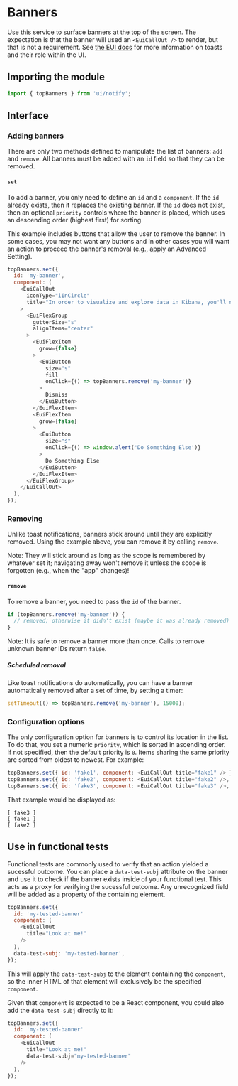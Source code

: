 # Banners

Use this service to surface banners at the top of the screen. The expectation is that the banner will used an
`<EuiCallOut />` to render, but that is not a requirement. See [the EUI docs](elastic.github.io/eui/) for more information on toasts and their role within the UI.

## Importing the module

```js
import { topBanners } from 'ui/notify';
```

## Interface

### Adding banners

There are only two methods defined to manipulate the list of banners: `add` and `remove`. All banners must be added with an `id` field so that they can be removed.

#### `set`

To add a banner, you only need to define an `id` and a `component`. If the `id` already exists, then it replaces the
existing banner. If the `id` does not exist, then an optional `priority` controls where the banner is placed, which uses an descending order (highest first) for sorting.

This example includes buttons that allow the user to remove the banner. In some cases, you may not want any buttons
and in other cases you will want an action to proceed the banner's removal (e.g., apply an Advanced Setting).

```js
topBanners.set({
  id: 'my-banner',
  component: (
    <EuiCallOut
      iconType="iInCircle"
      title="In order to visualize and explore data in Kibana, you'll need to create an index pattern to retrieve data from Elasticsearch."
    >
      <EuiFlexGroup
        gutterSize="s"
        alignItems="center"
      >
        <EuiFlexItem
          grow={false}
        >
          <EuiButton
            size="s"
            fill
            onClick={() => topBanners.remove('my-banner')}
          >
            Dismiss
          </EuiButton>
        </EuiFlexItem>
        <EuiFlexItem
          grow={false}
        >
          <EuiButton
            size="s"
            onClick={() => window.alert('Do Something Else')}
          >
            Do Something Else
          </EuiButton>
        </EuiFlexItem>
      </EuiFlexGroup>
    </EuiCallOut>
  ),
});
```

### Removing

Unlike toast notifications, banners stick around until they are explicitly removed. Using the example above, you can
remove it by calling `remove`.

Note: They will stick around as long as the scope is remembered by whatever set it; navigating away won't remove it
unless the scope is forgotten (e.g., when the "app" changes)!

#### `remove`

To remove a banner, you need to pass the `id` of the banner.

```js
if (topBanners.remove('my-banner')) {
  // removed; otherwise it didn't exist (maybe it was already removed)
}
```

Note: It is safe to remove a banner more than once. Calls to remove unknown banner IDs return `false`.

##### Scheduled removal

Like toast notifications do automatically, you can have a banner automatically removed after a set of time, by setting
a timer:

```js
setTimeout(() => topBanners.remove('my-banner'), 15000);
```

### Configuration options

The only configuration option for banners is to control its location in the list. To do that, you set a numeric
`priority`, which is sorted in ascending order. If not specified, then the default priority is `0`. Items sharing the
same priority are sorted from oldest to newest. For example:

```js
topBanners.set({ id: 'fake1', component: <EuiCallOut title="fake1" /> });
topBanners.set({ id: 'fake2', component: <EuiCallOut title="fake2" />, priority: 0 });
topBanners.set({ id: 'fake3', component: <EuiCallOut title="fake3" />, priority: 1 });
```

That example would be displayed as:

```
[ fake3 ]
[ fake1 ]
[ fake2 ]
```

## Use in functional tests

Functional tests are commonly used to verify that an action yielded a sucessful outcome. You can place a
`data-test-subj` attribute on the banner and use it to check if the banner exists inside of your functional test.
This acts as a proxy for verifying the sucessful outcome. Any unrecognized field will be added as a property of the
containing element.

```js
topBanners.set({
  id: 'my-tested-banner'
  component: (
    <EuiCallOut
      title="Look at me!"
    />
  ),
  data-test-subj: 'my-tested-banner',
});
```

This will apply the `data-test-subj` to the element containing the `component`, so the inner HTML of that element
will exclusively be the specified `component`.

Given that `component` is expected to be a React component, you could also add the `data-test-subj` directly to it:

```js
topBanners.set({
  id: 'my-tested-banner'
  component: (
    <EuiCallOut
      title="Look at me!"
      data-test-subj="my-tested-banner"
    />
  ),
});
```